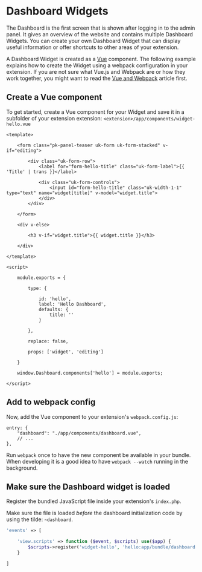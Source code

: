 # Dashboard Widgets

<p class="uk-article-lead">The Dashboard is the first screen that is shown after logging in to the admin panel. It gives an overview of the website and contains multiple Dashboard Widgets. You can create your own Dashboard Widget that can display useful information or offer shortcuts to other areas of your extension.</p>


A Dashboard Widget is created as a [Vue](http://vuejs.org) component. The following example explains how to create the Widget using a webpack configuration in your extension. If you are not sure what Vue.js and Webpack are or how they work together, you might want to read the [Vue and Webpack](../developer-basics/vue-and-webpack.md) article first.

## Create a Vue component

To get started, create a Vue component for your Widget and save it in a subfolder of your extension extension: `<extension>/app/components/widget-hello.vue`

```vue
<template>

    <form class="pk-panel-teaser uk-form uk-form-stacked" v-if="editing">

        <div class="uk-form-row">
            <label for="form-hello-title" class="uk-form-label">{{ 'Title' | trans }}</label>

            <div class="uk-form-controls">
                <input id="form-hello-title" class="uk-width-1-1" type="text" name="widget[title]" v-model="widget.title">
            </div>
        </div>

    </form>

    <div v-else>

        <h3 v-if="widget.title">{{ widget.title }}</h3>

    </div>

</template>

<script>

    module.exports = {

        type: {

            id: 'hello',
            label: 'Hello Dashboard',
            defaults: {
                title: ''
            }

        },

        replace: false,

        props: ['widget', 'editing']

    }

    window.Dashboard.components['hello'] = module.exports;

</script>
```

## Add to webpack config

Now, add the Vue component to your extension's `webpack.config.js`:

```
entry: {
    "dashboard": "./app/components/dashboard.vue",
    // ...
},
```

Run `webpack` once to have the new component be available in your bundle. When developing it is a good idea to have `webpack --watch` running in the background.

## Make sure the Dashboard widget is loaded

Register the bundled JavaScript file inside your extension's `index.php`.

Make sure the file is loaded _before_ the dashboard initialization code by using the tilde: `~dashboard`.

```php
'events' => [

    'view.scripts' => function ($event, $scripts) use($app) {
        $scripts->register('widget-hello', 'hello:app/bundle/dashboard.js', '~dashboard');
    }

]
```
